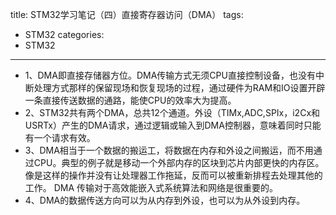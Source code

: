 title: STM32学习笔记（四）直接寄存器访问（DMA）
tags:
- STM32
categories:
- STM32
---

- 1、DMA即直接存储器方位。DMA传输方式无须CPU直接控制设备，也没有中断处理方式那样的保留现场和恢复现场的过程，通过硬件为RAM和IO设置开辟一条直接传送数据的通路，能使CPU的效率大为提高。
- 2、STM32共有两个DMA，总共12个通道。外设（TIMx,ADC,SPIx，i2Cx和USRTx）产生的DMA请求，通过逻辑或输入到DMA控制器，意味着同时只能有一个请求有效。
- 3、DMA相当于一个数据的搬运工，将数据在内存和外设之间搬运，而不用通过CPU。典型的例子就是移动一个外部内存的区块到芯片内部更快的内存区。像是这样的操作并没有让处理器工作拖延，反而可以被重新排程去处理其他的工作。 DMA 传输对于高效能嵌入式系统算法和网络是很重要的。
- 4、DMA的数据传送方向可以为从内存到外设，也可以为从外设到内存。
